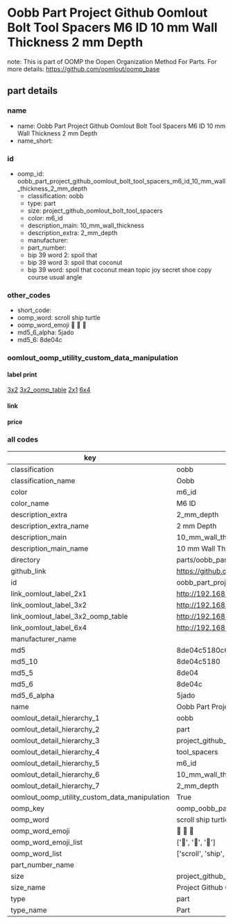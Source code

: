 # Oobb Part Project Github Oomlout Bolt Tool Spacers M6 ID 10 mm Wall Thickness 2 mm Depth  

note: This is part of OOMP the Oopen Organization Method For Parts. For more details: https://github.com/oomlout/oomp_base

##  part details
  







### name
* name: Oobb Part Project Github Oomlout Bolt Tool Spacers M6 ID 10 mm Wall Thickness 2 mm Depth
* name_short: 
### id
* oomp_id: oobb_part_project_github_oomlout_bolt_tool_spacers_m6_id_10_mm_wall_thickness_2_mm_depth
  * classification: oobb
  * type: part
  * size: project_github_oomlout_bolt_tool_spacers
  * color: m6_id
  * description_main: 10_mm_wall_thickness
  * description_extra: 2_mm_depth
  * manufacturer: 
  * part_number: 
  * bip 39 word 2: spoil that
  * bip 39 word 3: spoil that coconut
  * bip 39 word: spoil that coconut mean topic joy secret shoe copy course usual angle

### other_codes
* short_code: 
* oomp_word: scroll ship turtle
* oomp_word_emoji :scroll: :ship: :turtle:
* md5_6_alpha: 5jado
* md5_6: 8de04c






### oomlout_oomp_utility_custom_data_manipulation
#### label print
[3x2](http://192.168.1.245:1112/?label=oomp%205jado)
[3x2_oomp_table](http://192.168.1.108:1112/?label=oomp%205jado)
[2x1](http://192.168.1.242:1112/?label=oomp%205jado)
[6x4](http://192.168.1.55:1112/?label=oomp%205jado)    

#### link

                              

#### price







### all codes 
| key | value |  
| --- | --- |  
| classification | oobb |  
| classification_name | Oobb |  
| color | m6_id |  
| color_name | M6 ID |  
| description_extra | 2_mm_depth |  
| description_extra_name | 2 mm Depth |  
| description_main | 10_mm_wall_thickness |  
| description_main_name | 10 mm Wall Thickness |  
| directory | parts/oobb_part_project_github_oomlout_bolt_tool_spacers_m6_id_10_mm_wall_thickness_2_mm_depth |  
| github_link | https://github.com/oomlout/oomlout_oomp_part_src/tree/main/parts/oobb_part_project_github_oomlout_bolt_tool_spacers_m6_id_10_mm_wall_thickness_2_mm_depth |  
| id | oobb_part_project_github_oomlout_bolt_tool_spacers_m6_id_10_mm_wall_thickness_2_mm_depth |  
| link_oomlout_label_2x1 | http://192.168.1.242:1112/?label=oomp%205jado |  
| link_oomlout_label_3x2 | http://192.168.1.245:1112/?label=oomp%205jado |  
| link_oomlout_label_3x2_oomp_table | http://192.168.1.108:1112/?label=oomp%205jado |  
| link_oomlout_label_6x4 | http://192.168.1.55:1112/?label=oomp%205jado |  
| manufacturer_name |  |  
| md5 | 8de04c5180c67851e272889c59f7fe92 |  
| md5_10 | 8de04c5180 |  
| md5_5 | 8de04 |  
| md5_6 | 8de04c |  
| md5_6_alpha | 5jado |  
| name | Oobb Part Project Github Oomlout Bolt Tool Spacers M6 ID 10 mm Wall Thickness 2 mm Depth |  
| oomlout_detail_hierarchy_1 | oobb |  
| oomlout_detail_hierarchy_2 | part |  
| oomlout_detail_hierarchy_3 | project_github_bolt |  
| oomlout_detail_hierarchy_4 | tool_spacers |  
| oomlout_detail_hierarchy_5 | m6_id |  
| oomlout_detail_hierarchy_6 | 10_mm_wall_thickness |  
| oomlout_detail_hierarchy_7 | 2_mm_depth |  
| oomlout_oomp_utility_custom_data_manipulation | True |  
| oomp_key | oomp_oobb_part_project_github_oomlout_bolt_tool_spacers_m6_id_10_mm_wall_thickness_2_mm_depth |  
| oomp_word | scroll ship turtle |  
| oomp_word_emoji | :scroll: :ship: :turtle: |  
| oomp_word_emoji_list | [':scroll:', ':ship:', ':turtle:'] |  
| oomp_word_list | ['scroll', 'ship', 'turtle'] |  
| part_number_name |  |  
| size | project_github_oomlout_bolt_tool_spacers |  
| size_name | Project Github Oomlout Bolt Tool Spacers |  
| type | part |  
| type_name | Part |  

